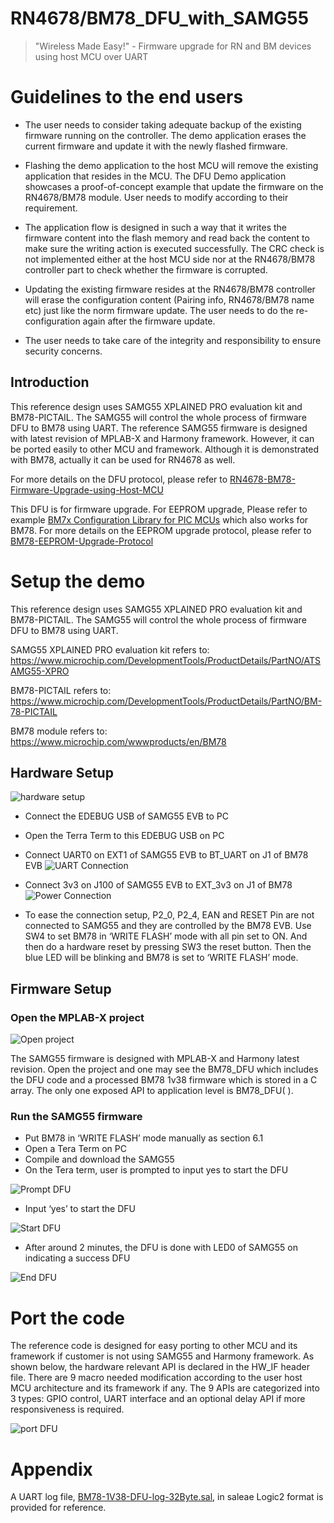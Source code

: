 # RN4678/BM78_DFU_with_SAMG55

> "Wireless Made Easy!" - Firmware upgrade for RN and BM devices using host MCU over UART

# Guidelines to the end users
                                  
-	The user needs to consider taking adequate backup of the existing firmware running on the controller. The demo application erases the current firmware and update it with the newly flashed firmware. 
-	Flashing the demo application to the host MCU will remove the existing application that resides in the MCU. The DFU Demo application showcases a proof-of-concept example that update the firmware on the RN4678/BM78 module. User needs to modify according to their requirement. 

- The application flow is designed in such a way that it writes the firmware content into the flash memory and read back the content to make sure the writing action is executed successfully. The CRC check is not implemented either at the host MCU side nor at the RN4678/BM78 controller part to check whether the firmware is corrupted. 


- Updating the existing firmware resides at the RN4678/BM78 controller will erase the configuration content (Pairing info, RN4678/BM78 name etc) just like the norm firmware update. The user needs to do the re-configuration again after the firmware update. 

- The user needs to take care of the integrity and responsibility to ensure security concerns.

## Introduction 

This reference design uses SAMG55 XPLAINED PRO evaluation kit and BM78-PICTAIL. The SAMG55 will control the whole process of firmware DFU to BM78 using UART. The reference SAMG55 firmware is designed with latest revision of MPLAB-X and Harmony framework. However, it can be ported easily to other MCU and framework. Although it is demonstrated with BM78, actually it can be used for RN4678 as well.

For more details on the DFU protocol, please refer to [RN4678-BM78-Firmware-Upgrade-using-Host-MCU](./RN4678-BM78-Firmware-Upgrade-using-Host-MCU.pdf)

This DFU is for firmware upgrade. For EEPROM upgrade, Please refer to example [BM7x Configuration Library for PIC MCUs](https://ww1.microchip.com/downloads/en/DeviceDoc/BM7xConfigurationLibraryv1.10.zip) which also works for BM78. For more details on the EEPROM upgrade protocol, please refer to [BM78-EEPROM-Upgrade-Protocol](./BM78-EEPROM-Upgrade-Protocol.pdf)

# Setup the demo
This reference design uses SAMG55 XPLAINED PRO evaluation kit and BM78-PICTAIL. The SAMG55 will control the whole process of firmware DFU to BM78 using UART. 

SAMG55 XPLAINED PRO evaluation kit refers to:
https://www.microchip.com/DevelopmentTools/ProductDetails/PartNO/ATSAMG55-XPRO

BM78-PICTAIL refers to:
https://www.microchip.com/DevelopmentTools/ProductDetails/PartNO/BM-78-PICTAIL

BM78 module refers to:
https://www.microchip.com/wwwproducts/en/BM78

## Hardware Setup
![hardware setup](./images/hardware-setup.png "hardware setup")
- Connect the EDEBUG USB of SAMG55 EVB to PC
- Open the Terra Term to this EDEBUG USB on PC
- Connect UART0 on EXT1 of SAMG55 EVB to BT_UART on J1 of BM78 EVB
![UART Connection](./images/UART-connection.png "UART Connection")

- Connect 3v3 on J100 of SAMG55 EVB to EXT_3v3 on J1 of BM78
![Power Connection](./images/Power-connection.png "Power Connection")

- To ease the connection setup, P2_0, P2_4, EAN and RESET Pin are not connected to SAMG55 and they are controlled by the BM78 EVB.
Use SW4 to set BM78 in ‘WRITE FLASH’ mode with all pin set to ON. And then do a hardware reset by pressing SW3 the reset button. Then the blue LED will be blinking and BM78 is set to ‘WRITE FLASH’ mode.


## Firmware Setup
### Open the MPLAB-X project
![Open project](./images/Open-project.png "Open project")

The SAMG55 firmware is designed with MPLAB-X and Harmony latest revision. Open the project and one may see the BM78_DFU which includes the DFU code and a processed BM78 1v38 firmware which is stored in a C array. The only one exposed API to application level is BM78_DFU( ).

### Run the SAMG55 firmware

- Put BM78 in ‘WRITE FLASH’ mode manually as section 6.1
- Open a Tera Term on PC
- Compile and download the SAMG55
- On the Tera term, user is prompted to input yes to start the DFU

![Prompt DFU](./images/prompt-DFU.png "prompt DFU")

- Input ‘yes’ to start the DFU

![Start DFU](./images/start-DFU.png "start DFU")

- After around 2 minutes, the DFU is done with LED0 of SAMG55 on indicating a success DFU

![End DFU](./images/end-DFU.png "end DFU")

# Port the code

The reference code is designed for easy porting to other MCU and its framework if customer is not using SAMG55 and Harmony framework.
As shown below, the hardware relevant API is declared in the HW_IF header file. There are 9 macro needed modification according to the user host MCU architecture and its framework if any. The 9 APIs are categorized into 3 types: GPIO control, UART interface and an optional delay API if more responsiveness is required.

![port DFU](./images/port-DFU.png "port DFU")

# Appendix

A UART log file, [BM78-1V38-DFU-log-32Byte.sal](./BM78-1V38-DFU-log-32Byte.sal), in saleae Logic2 format is provided for reference. 

